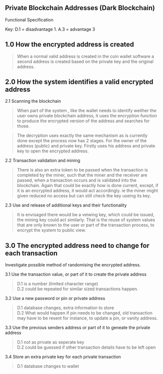 Private Blockchain Addresses (Dark Blockchain)
----------------------------------------------  
Functional Specification  

Key: D.1 = disadvantage 1. A.3 = advantage 3

## 1.0 How the encrypted address is created
> When a normal valid address is created in the coin wallet software a second address is created based on the private key and the original address.  

## 2.0 How the system identifies a valid encrypted address  
2.1 Scanning the blockchain  
> When part of the system , like the wallet needs to identify weither the user owns private blockchain address, it uses the encryption function to produce the encrypted version of the address and searches for those.  
  
> The decryption uses exactly the same mechanism as is currently done except the process now has 2 stages. For the owner of the address (public) and private key. Firstly uses his address and private key to open the encrypted address.  
  
2.2 Transaction validation and mining  
> There is also an extra token to be passed when the transaction is completed by the miner, such that the miner and the receiver are passed, when a transaction occurs and is validated into the blockchain. Again that could be exactly how is done current, except, if it is an encrypted address, it would act accordingly. ie the miner might given reduced no access but can still check the key useing its key.  
  
2.3 Use and release of additional keys and their functionality  
> It is envisaged there would be a veiwing key, which could be issued, the mining key could act similarly. That is the reuse of system values that are only known to the user or part of the transaction process, to encrypt the system to public view.  
  
## 3.0 The encrypted address need to change for each transaction  
Investigate possible method of randomising the encrypted address.  
  
3.1 Use the transaction value, or part of it to create the private address  
> D.1 is a number (limited character range)  
> D.2 could be repeated for similar sized transactions happen.  

3.2 Use a new password or pin or private address  
> D.1 database changes, extra information to store  
> D.2 What would happen if pin needs to be changed, old transaction may have to be resent for instance, to update a pin, or vanity address.  

3.3 Use the previous senders address or part of it to geneate the private address  
> D.1  not as private as seperate key  
> D.2  could be guessed if other transaction details have to be left open  

3.4 Store an extra private key for each private transaction  
> D.1 database changes to wallet  